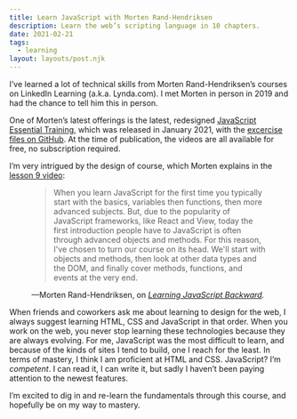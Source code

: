 ```yaml
---
title: Learn JavaScript with Morten Rand-Hendriksen
description: Learn the web’s scripting language in 10 chapters.
date: 2021-02-21
tags:
  - learning
layout: layouts/post.njk
---
```


I’ve learned a lot of technical skills from Morten Rand-Hendriksen’s courses on LinkedIn Learning (a.k.a. Lynda.com). I met Morten in person in 2019 and had the chance to tell him this in person.

One of Morten’s latest offerings is the latest, redesigned [JavaScript Essential Training](https://www.linkedin.com/learning/javascript-essential-training/), which was released in January 2021, with the [excercise files on GitHub](https://github.com/LinkedInLearning/javascript-essential-training-2832077). At the time of publication, the videos are all available for free, no subscription required.

I’m very intrigued by the design of course, which Morten explains in the [lesson 9 video](https://www.linkedin.com/learning/javascript-essential-training/learning-javascript-backward):

<figure>
 <blockquote cite="https://www.linkedin.com/learning/javascript-essential-training/learning-javascript-backward">
When you learn JavaScript for the first time you typically start with the basics, variables then functions, then more advanced subjects. But, due to the popularity of JavaScript frameworks, like React and View, today the first introduction people have to JavaScript is often through advanced objects and methods. For this reason, I've chosen to turn our course on its head. We'll start with objects and methods, then look at other data types and the DOM, and finally cover methods, functions, and events at the very end.
 </blockquote>
<figcaption>—Morten Rand-Hendriksen, on <cite><a href="https://www.linkedin.com/learning/javascript-essential-training/learning-javascript-backward">Learning JavaScript Backward</a>.</cite></figcaption>
</figure>

When friends and coworkers ask me about learning to design for the web, I always suggest learning HTML, CSS and JavaScript in that order. When you work on the web, you never stop learning these technologies because they are always evolving. For me, JavaScript was the most difficult to learn, and because of the kinds of sites I tend to build, one I reach for the least. In terms of mastery, I think I am proficient at HTML and CSS. JavaScript? I’m <em>competent</em>. I can read it, I can write it, but sadly I haven’t been paying attention to the newest features.

I’m excited to dig in and re-learn the fundamentals through this course, and hopefully be on my way to mastery.
